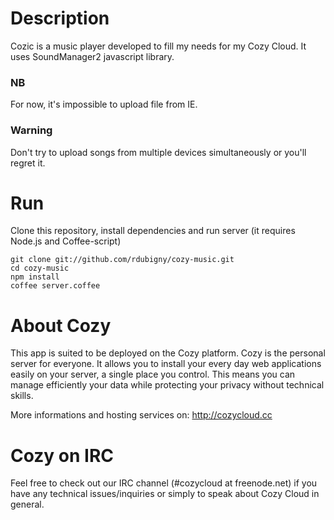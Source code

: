 # Description

Cozic is a music player developed to fill my needs for my Cozy Cloud. It uses SoundManager2 javascript library.

### NB

For now, it's impossible to upload file from IE.

### Warning

Don't try to upload songs from multiple devices simultaneously or you'll regret it.

# Run

Clone this repository, install dependencies and run server (it requires Node.js
and Coffee-script)

    git clone git://github.com/rdubigny/cozy-music.git
    cd cozy-music
    npm install
    coffee server.coffee

# About Cozy

This app is suited to be deployed on the Cozy platform. Cozy is the personal
server for everyone. It allows you to install your every day web applications
easily on your server, a single place you control. This means you can manage
efficiently your data while protecting your privacy without technical skills.

More informations and hosting services on:
http://cozycloud.cc

# Cozy on IRC
Feel free to check out our IRC channel (#cozycloud at freenode.net) if you have
any technical issues/inquiries or simply to speak about Cozy Cloud in general.